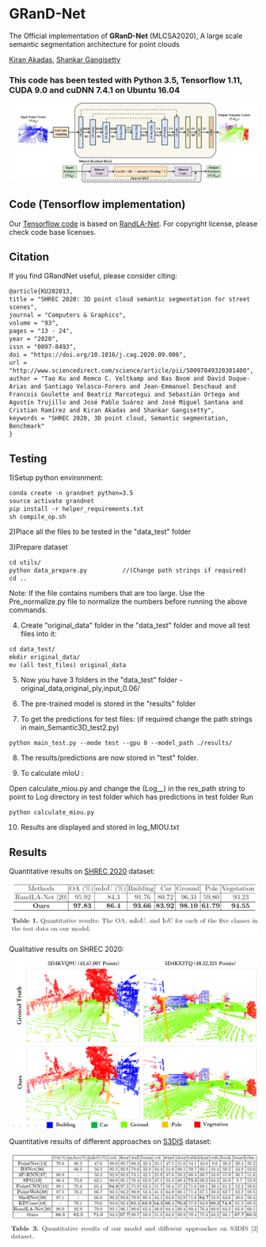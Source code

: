 # GRanD-Net
The Official implementation of **GRanD-Net** (MLCSA2020), A large scale semantic segmentation architecture for point clouds

[Kiran Akadas](https://www.linkedin.com/in/kiran-akadas-0a744114a/), [Shankar Gangisetty](https://sites.google.com/site/shankarsetty/)

### This code has been tested with Python 3.5, Tensorflow 1.11, CUDA 9.0 and cuDNN 7.4.1 on Ubuntu 16.04

![s](./imgs/architecture.jpg)

## Code (Tensorflow implementation)

Our [Tensorflow code](https://github.com/KiranAkadas/GRanDNet) is based on [RandLA-Net](https://github.com/QingyongHu/RandLA-Net/).  For copyright license, please check code base licenses. 

## Citation 

If you find GRandNet useful, please consider citing:

```
@article{KU202013,
title = "SHREC 2020: 3D point cloud semantic segmentation for street scenes",
journal = "Computers & Graphics",
volume = "93",
pages = "13 - 24",
year = "2020",
issn = "0097-8493",
doi = "https://doi.org/10.1016/j.cag.2020.09.006",
url = "http://www.sciencedirect.com/science/article/pii/S0097849320301400",
author = "Tao Ku and Remco C. Veltkamp and Bas Boom and David Duque-Arias and Santiago Velasco-Forero and Jean-Emmanuel Deschaud and Francois Goulette and Beatriz Marcotegui and Sebastián Ortega and Agustín Trujillo and José Pablo Suárez and José Miguel Santana and Cristian Ramírez and Kiran Akadas and Shankar Gangisetty",
keywords = "SHREC 2020, 3D point cloud, Semantic segmentation, Benchmark"
}
```

## Testing

1)Setup python environment:

```
conda create -n grandnet python=3.5
source activate grandnet
pip install -r helper_requirements.txt
sh compile_op.sh
```

2)Place all the files to be tested in the "data_test" folder

3)Prepare dataset

```
cd utils/
python data_prepare.py  		//(Change path strings if required)
cd ..
```

Note: If the file contains numbers that are too large. Use the Pre_normalize.py file to normalize the numbers before running the above commands.

4) Create "original_data" folder in the "data_test" folder and move all test files into it:

```
cd data_test/
mkdir original_data/
mv (all test_files) original_data
```

5) Now you have 3 folders in the "data_test" folder - original_data,original_ply,input_0.06/

6) The pre-trained model is stored in the "results" folder

7) To get the predictions for test files: (if required change the path strings in main_Semantic3D_test2.py)
```
python main_test.py --mode test --gpu 0 --model_path ./results/
```

8) The results/predictions are now stored in "test" folder.

9) To calculate mIoU :

Open calculate_miou.py and change the (Log_*_*) in the res_path string to point to Log directory in test folder which has predictions in test folder
Run 
```
python calculate_miou.py
```

10) Results are displayed and stored in log_MIOU.txt

## Results

Quantitative results on [SHREC 2020](https://kutao207.github.io/) dataset:

![s](./imgs/shrec_result.png)

Qualitative results on SHREC 2020:

![s](./imgs/street_scene_1.png)

Quantitative results of different approaches on [S3DIS](https://docs.google.com/forms/d/e/1FAIpQLScDimvNMCGhy_rmBA2gHfDu3naktRm6A8BPwAWWDv-Uhm6Shw/viewform?c=0&w=1) dataset:

![s](./imgs/s3dis_result.png)
